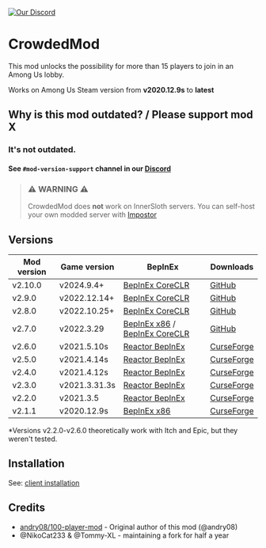 [![Our Discord](https://img.shields.io/discord/787008412482797598?color=7289da&label=DISCORD&style=for-the-badge)](https://discord.gg/XEc7PdDTyn)

# CrowdedMod

This mod unlocks the possibility for more than 15 players to join in an Among Us lobby.

Works on Among Us Steam version from **v2020.12.9s** to **latest**

## Why is this mod outdated? / Please support mod X

### It's not outdated.

#### See `#mod-version-support` channel in our [Discord](https://discord.gg/qzx9GzR7Yd)

###

> ### :warning: **WARNING** :warning:
> CrowdedMod does **not** work on InnerSloth servers. You can self-host your own modded server
> with [Impostor](https://github.com/Impostor/Impostor)

## Versions

| Mod version | Game version  | BepInEx                                                                                                                                                                                                                                            | Downloads                                                                           |
|-------------|---------------|----------------------------------------------------------------------------------------------------------------------------------------------------------------------------------------------------------------------------------------------------|-------------------------------------------------------------------------------------|
| v2.10.0     | v2024.9.4+    | [BepInEx CoreCLR](https://builds.bepinex.dev/projects/bepinex_be/733/BepInEx-Unity.IL2CPP-win-x86-6.0.0-be.733%2B995f049.zip)                                                                                                                      | [GitHub](https://github.com/CrowdedMods/CrowdedMod/releases/tag/2.10.0)            |
| v2.9.0      | v2022.12.14+  | [BepInEx CoreCLR](https://builds.bepinex.dev/projects/bepinex_be/660/BepInEx-Unity.IL2CPP-win-x86-6.0.0-be.660%2B40bf261.zip)                                                                                                                      | [GitHub](https://github.com/CrowdedMods/CrowdedMod/releases/tag/2.9.0)             |
| v2.8.0      | v2022.10.25+  | [BepInEx CoreCLR](https://builds.bepinex.dev/projects/bepinex_be/660/BepInEx-Unity.IL2CPP-win-x86-6.0.0-be.660%2B40bf261.zip)                                                                                                                      | [GitHub](https://github.com/CrowdedMods/CrowdedMod/releases/tag/v2.8.0)             |
| v2.7.0      | v2022.3.29    | [BepInEx x86](https://builds.bepinex.dev/projects/bepinex_be/562/BepInEx_UnityIL2CPP_x86_7a97bdd_6.0.0-be.562.zip) / [BepInEx CoreCLR](https://builds.bepinex.dev/projects/bepinex_be/660/BepInEx-Unity.IL2CPP-win-x86-6.0.0-be.660%2B40bf261.zip) | [GitHub](https://github.com/CrowdedMods/CrowdedMod/releases/tag/v2.7.0)             |
| v2.6.0      | v2021.5.10s   | [Reactor BepInEx](https://github.com/NuclearPowered/BepInEx/releases/download/6.0.0-reactor.18%2Bstructfix/BepInEx-6.0.0-reactor.18+structfix.zip)                                                                                                 | [CurseForge](https://www.curseforge.com/among-us/all-mods/crowdedmod/files/3310911) |
| v2.5.0      | v2021.4.14s   | [Reactor BepInEx](https://github.com/NuclearPowered/BepInEx/releases/download/6.0.0-reactor.18%2Bstructfix/BepInEx-6.0.0-reactor.18+structfix.zip)                                                                                                 | [CurseForge](https://www.curseforge.com/among-us/all-mods/crowdedmod/files/3296325) |
| v2.4.0      | v2021.4.12s   | [Reactor BepInEx](https://github.com/NuclearPowered/BepInEx/releases/download/6.0.0-reactor.18%2Bstructfix/BepInEx-6.0.0-reactor.18+structfix.zip)                                                                                                 | [CurseForge](https://www.curseforge.com/among-us/all-mods/crowdedmod/files/3279698) |
| v2.3.0      | v2021.3.31.3s | [Reactor BepInEx](https://github.com/NuclearPowered/BepInEx/releases/download/6.0.0-reactor.18%2Bstructfix/BepInEx-6.0.0-reactor.18+structfix.zip)                                                                                                 | [CurseForge](https://www.curseforge.com/among-us/all-mods/crowdedmod/files/3279689) |
| v2.2.0      | v2021.3.5     | [Reactor BepInEx](https://github.com/NuclearPowered/BepInEx/releases/download/6.0.0-reactor.16/BepInEx-6.0.0-reactor.16.zip)                                                                                                                       | [CurseForge](https://www.curseforge.com/among-us/all-mods/crowdedmod/files/3261806) |
| v2.1.1      | v2020.12.9s   | [BepInEx x86](https://builds.bepis.io/projects/bepinex_be/335/BepInEx_UnityIL2CPP_x86_acedebc_6.0.0-be.335.zip)                                                                                                                                    | [CurseForge](https://www.curseforge.com/among-us/all-mods/crowdedmod/files/3202698) |

*Versions v2.2.0-v2.6.0 theoretically work with Itch and Epic, but they weren't tested. </br>

## Installation

See: [client installation](https://github.com/CrowdedMods/CrowdedMod/blob/master/docs/ClientInstallation.md)

## Credits

- [andry08/100-player-mod](https://github.com/andry08/100-player-mod) - Original author of this mod (@andry08)
- @NikoCat233 & @Tommy-XL - maintaining a fork for half a year

